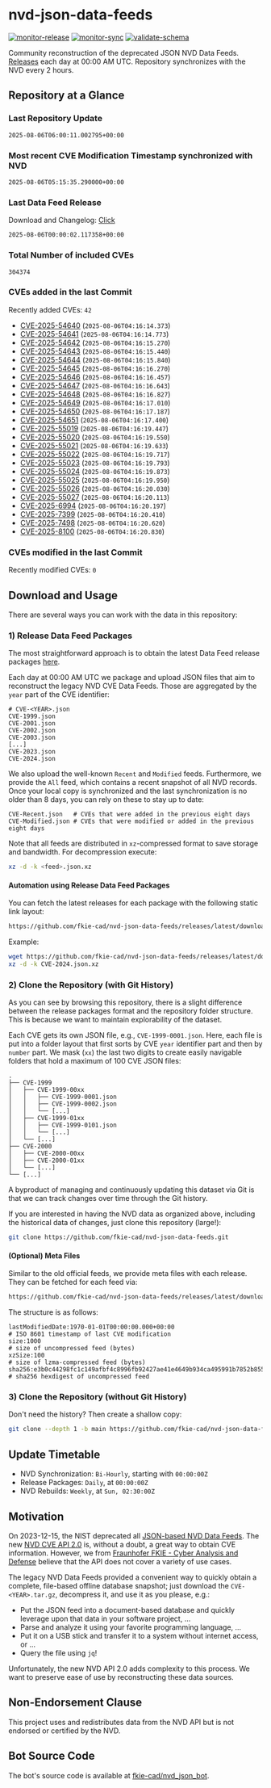 # nvd-json-data-feeds

[![monitor-release](https://github.com/fkie-cad/nvd-json-data-feeds/actions/workflows/monitor_release.yml/badge.svg)](https://github.com/fkie-cad/nvd-json-data-feeds/actions/workflows/monitor_release.yml)
[![monitor-sync](https://github.com/fkie-cad/nvd-json-data-feeds/actions/workflows/monitor_sync.yml/badge.svg)](https://github.com/fkie-cad/nvd-json-data-feeds/actions/workflows/monitor_sync.yml)
[![validate-schema](https://github.com/fkie-cad/nvd-json-data-feeds/actions/workflows/validate_schema.yml/badge.svg)](https://github.com/fkie-cad/nvd-json-data-feeds/actions/workflows/validate_schema.yml)

Community reconstruction of the deprecated JSON NVD Data Feeds.
[Releases](https://github.com/fkie-cad/nvd-json-data-feeds/releases/latest) each day at 00:00 AM UTC.
Repository synchronizes with the NVD every 2 hours.

## Repository at a Glance

### Last Repository Update

```plain
2025-08-06T06:00:11.002795+00:00
```

### Most recent CVE Modification Timestamp synchronized with NVD

```plain
2025-08-06T05:15:35.290000+00:00
```

### Last Data Feed Release

Download and Changelog: [Click](https://github.com/fkie-cad/nvd-json-data-feeds/releases/latest)

```plain
2025-08-06T00:00:02.117358+00:00
```

### Total Number of included CVEs

```plain
304374
```

### CVEs added in the last Commit

Recently added CVEs: `42`

- [CVE-2025-54640](CVE-2025/CVE-2025-546xx/CVE-2025-54640.json) (`2025-08-06T04:16:14.373`)
- [CVE-2025-54641](CVE-2025/CVE-2025-546xx/CVE-2025-54641.json) (`2025-08-06T04:16:14.773`)
- [CVE-2025-54642](CVE-2025/CVE-2025-546xx/CVE-2025-54642.json) (`2025-08-06T04:16:15.270`)
- [CVE-2025-54643](CVE-2025/CVE-2025-546xx/CVE-2025-54643.json) (`2025-08-06T04:16:15.440`)
- [CVE-2025-54644](CVE-2025/CVE-2025-546xx/CVE-2025-54644.json) (`2025-08-06T04:16:15.840`)
- [CVE-2025-54645](CVE-2025/CVE-2025-546xx/CVE-2025-54645.json) (`2025-08-06T04:16:16.270`)
- [CVE-2025-54646](CVE-2025/CVE-2025-546xx/CVE-2025-54646.json) (`2025-08-06T04:16:16.457`)
- [CVE-2025-54647](CVE-2025/CVE-2025-546xx/CVE-2025-54647.json) (`2025-08-06T04:16:16.643`)
- [CVE-2025-54648](CVE-2025/CVE-2025-546xx/CVE-2025-54648.json) (`2025-08-06T04:16:16.827`)
- [CVE-2025-54649](CVE-2025/CVE-2025-546xx/CVE-2025-54649.json) (`2025-08-06T04:16:17.010`)
- [CVE-2025-54650](CVE-2025/CVE-2025-546xx/CVE-2025-54650.json) (`2025-08-06T04:16:17.187`)
- [CVE-2025-54651](CVE-2025/CVE-2025-546xx/CVE-2025-54651.json) (`2025-08-06T04:16:17.400`)
- [CVE-2025-55019](CVE-2025/CVE-2025-550xx/CVE-2025-55019.json) (`2025-08-06T04:16:19.447`)
- [CVE-2025-55020](CVE-2025/CVE-2025-550xx/CVE-2025-55020.json) (`2025-08-06T04:16:19.550`)
- [CVE-2025-55021](CVE-2025/CVE-2025-550xx/CVE-2025-55021.json) (`2025-08-06T04:16:19.633`)
- [CVE-2025-55022](CVE-2025/CVE-2025-550xx/CVE-2025-55022.json) (`2025-08-06T04:16:19.717`)
- [CVE-2025-55023](CVE-2025/CVE-2025-550xx/CVE-2025-55023.json) (`2025-08-06T04:16:19.793`)
- [CVE-2025-55024](CVE-2025/CVE-2025-550xx/CVE-2025-55024.json) (`2025-08-06T04:16:19.873`)
- [CVE-2025-55025](CVE-2025/CVE-2025-550xx/CVE-2025-55025.json) (`2025-08-06T04:16:19.950`)
- [CVE-2025-55026](CVE-2025/CVE-2025-550xx/CVE-2025-55026.json) (`2025-08-06T04:16:20.030`)
- [CVE-2025-55027](CVE-2025/CVE-2025-550xx/CVE-2025-55027.json) (`2025-08-06T04:16:20.113`)
- [CVE-2025-6994](CVE-2025/CVE-2025-69xx/CVE-2025-6994.json) (`2025-08-06T04:16:20.197`)
- [CVE-2025-7399](CVE-2025/CVE-2025-73xx/CVE-2025-7399.json) (`2025-08-06T04:16:20.410`)
- [CVE-2025-7498](CVE-2025/CVE-2025-74xx/CVE-2025-7498.json) (`2025-08-06T04:16:20.620`)
- [CVE-2025-8100](CVE-2025/CVE-2025-81xx/CVE-2025-8100.json) (`2025-08-06T04:16:20.830`)


### CVEs modified in the last Commit

Recently modified CVEs: `0`



## Download and Usage

There are several ways you can work with the data in this repository:

### 1) Release Data Feed Packages

The most straightforward approach is to obtain the latest Data Feed release packages [here](https://github.com/fkie-cad/nvd-json-data-feeds/releases/latest).

Each day at 00:00 AM UTC we package and upload JSON files that aim to reconstruct the legacy NVD CVE Data Feeds.
Those are aggregated by the `year` part of the CVE identifier:

```
# CVE-<YEAR>.json
CVE-1999.json
CVE-2001.json
CVE-2002.json
CVE-2003.json
[...]
CVE-2023.json
CVE-2024.json
```

We also upload the well-known `Recent` and `Modified` feeds.
Furthermore, we provide the `All` feed, which contains a recent snapshot of all NVD records.
Once your local copy is synchronized and the last synchronization is no older than 8 days, you can rely on these to stay up to date:

```plain
CVE-Recent.json   # CVEs that were added in the previous eight days
CVE-Modified.json # CVEs that were modified or added in the previous eight days
```

Note that all feeds are distributed in `xz`-compressed format to save storage and bandwidth.
For decompression execute:

```sh
xz -d -k <feed>.json.xz
```

#### Automation using Release Data Feed Packages

You can fetch the latest releases for each package with the following static link layout:

```sh
https://github.com/fkie-cad/nvd-json-data-feeds/releases/latest/download/CVE-<YEAR>.json.xz
```

Example:

```sh
wget https://github.com/fkie-cad/nvd-json-data-feeds/releases/latest/download/CVE-2024.json.xz
xz -d -k CVE-2024.json.xz
```

### 2) Clone the Repository (with Git History)

As you can see by browsing this repository, there is a slight difference between the release packages format and the repository folder structure.
This is because we want to maintain explorability of the dataset.

Each CVE gets its own JSON file, e.g., `CVE-1999-0001.json`.
Here, each file is put into a folder layout that first sorts by CVE `year` identifier part and then by `number` part.
We mask (`xx`) the last two digits to create easily navigable folders that hold a maximum of 100 CVE JSON files:

```plain
.
├── CVE-1999
│   ├── CVE-1999-00xx
│   │   ├── CVE-1999-0001.json
│   │   ├── CVE-1999-0002.json
│   │   └── [...]
│   ├── CVE-1999-01xx
│   │   ├── CVE-1999-0101.json
│   │   └── [...]
│   └── [...]
├── CVE-2000
│   ├── CVE-2000-00xx
│   ├── CVE-2000-01xx
│   └── [...]
└── [...]
```

A byproduct of managing and continuously updating this dataset via Git is that we can track changes over time through the Git history.

If you are interested in having the NVD data as organized above, including the historical data of changes, just clone this repository (large!):

```sh
git clone https://github.com/fkie-cad/nvd-json-data-feeds.git
```

#### (Optional) Meta Files

Similar to the old official feeds, we provide meta files with each release. They can be fetched for each feed via:

```sh
https://github.com/fkie-cad/nvd-json-data-feeds/releases/latest/download/CVE-<YEAR>.meta
```

The structure is as follows:

```plain
lastModifiedDate:1970-01-01T00:00:00.000+00:00                          # ISO 8601 timestamp of last CVE modification
size:1000                                                               # size of uncompressed feed (bytes)
xzSize:100                                                              # size of lzma-compressed feed (bytes)
sha256:e3b0c44298fc1c149afbf4c8996fb92427ae41e4649b934ca495991b7852b855 # sha256 hexdigest of uncompressed feed
```

### 3) Clone the Repository (without Git History)

Don't need the history? Then create a shallow copy:

```sh
git clone --depth 1 -b main https://github.com/fkie-cad/nvd-json-data-feeds.git
```


## Update Timetable

* NVD Synchronization: `Bi-Hourly`, starting with `00:00:00Z`
* Release Packages: `Daily`, at `00:00:00Z`
* NVD Rebuilds: `Weekly`, at `Sun, 02:30:00Z`


## Motivation

On 2023-12-15, the NIST deprecated all [JSON-based NVD Data Feeds](https://nvd.nist.gov/vuln/data-feeds#divRetirementBanner-1).
The new [NVD CVE API 2.0](https://nvd.nist.gov/developers/vulnerabilities) is, without a doubt, a great way to obtain CVE information.
However, we from [Fraunhofer FKIE - Cyber Analysis and Defense](https://www.fkie.fraunhofer.de/en/departments/cad.html) believe that the API does not cover a variety of use cases.

The legacy NVD Data Feeds provided a convenient way to quickly obtain a complete, file-based offline database snapshot; just download the `CVE-<YEAR>.tar.gz`, decompress it, and use it as you please, e.g.:

- Put the JSON feed into a document-based database and quickly leverage upon that data in your software project, ...
- Parse and analyze it using your favorite programming language, ...
- Put it on a USB stick and transfer it to a system without internet access, or ...
- Query the file using `jq`!

Unfortunately, the new NVD API 2.0 adds complexity to this process.
We want to preserve ease of use by reconstructing these data sources.

## Non-Endorsement Clause

This project uses and redistributes data from the NVD API but is not endorsed or certified by the NVD.

## Bot Source Code

The bot's source code is available at [fkie-cad/nvd\_json\_bot](https://github.com/fkie-cad/nvd_json_bot).